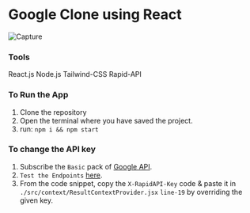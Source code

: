 # Google Clone using React

![Capture](https://user-images.githubusercontent.com/83405310/175789367-4b8557a1-32fd-433a-89e5-72f7c625c785.PNG)

### Tools
React.js
Node.js
Tailwind-CSS
Rapid-API

### To Run the App 
1. Clone the repository
2. Open the terminal where you have saved the project.
3. run: 
  `npm i && npm start` 
### To change the API key
1. Subscribe the `Basic` pack of [Google API](https://rapidapi.com/standingapi-standingapi-default/api/1mdb-data-searching/pricing).
2. `Test the Endpoints` [here](https://rapidapi.com/standingapi-standingapi-default/api/1mdb-data-searching/).
3. From the code snippet, copy the `X-RapidAPI-Key` code & paste it in `./src/context/ResultContextProvider.jsx` `line-19` by overriding the given key.

